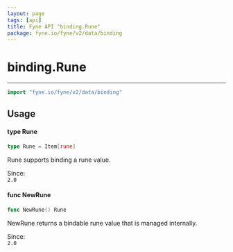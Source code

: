 ```yaml
---
layout: page
tags: [api]
title: Fyne API "binding.Rune"
package: fyne.io/fyne/v2/data/binding
---
```


# binding.Rune
---
```go
import "fyne.io/fyne/v2/data/binding"
```

## Usage

#### type Rune

```go
type Rune = Item[rune]
```

Rune supports binding a rune value.


<div class="since">Since: <code>
2.0</code></div>

#### func  NewRune

```go
func NewRune() Rune
```
NewRune returns a bindable rune value that is managed internally.


<div class="since">Since: <code>
2.0</code></div>
